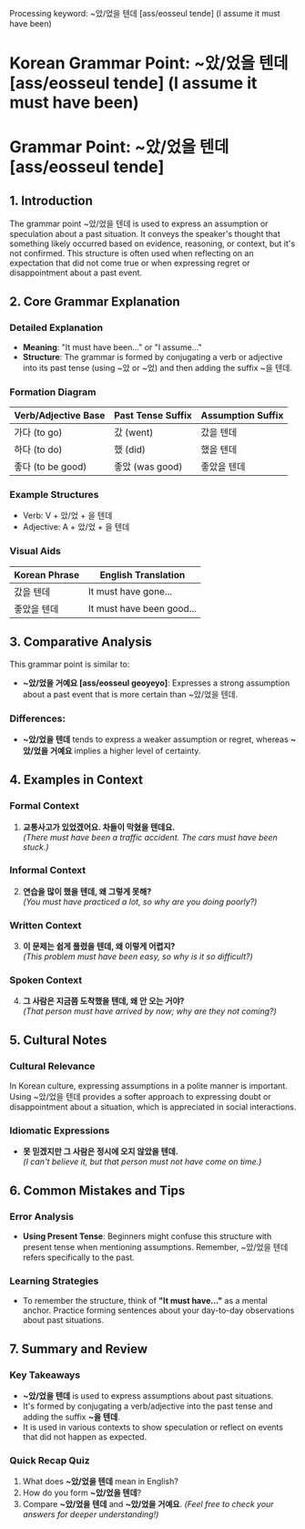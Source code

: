 Processing keyword: ~았/었을 텐데 [ass/eosseul tende] (I assume it must have been)
# Korean Grammar Point: ~았/었을 텐데 [ass/eosseul tende] (I assume it must have been)
# Grammar Point: ~았/었을 텐데 [ass/eosseul tende]
## 1. Introduction
The grammar point ~았/었을 텐데 is used to express an assumption or speculation about a past situation. It conveys the speaker's thought that something likely occurred based on evidence, reasoning, or context, but it's not confirmed. This structure is often used when reflecting on an expectation that did not come true or when expressing regret or disappointment about a past event.
## 2. Core Grammar Explanation
### Detailed Explanation
- **Meaning**: "It must have been..." or "I assume..."
- **Structure**: The grammar is formed by conjugating a verb or adjective into its past tense (using ~았 or ~었) and then adding the suffix ~을 텐데.
  
### Formation Diagram
| Verb/Adjective Base  | Past Tense Suffix | Assumption Suffix |
| --------------------- | ------------------ | ------------------ |
| 가다 (to go)         | 갔 (went)         | 갔을 텐데          |
| 하다 (to do)        | 했 (did)          | 했을 텐데         |
| 좋다 (to be good)   | 좋았 (was good)   | 좋았을 텐데       |
### Example Structures
- Verb: V + 았/었 + 을 텐데
- Adjective: A + 았/었 + 을 텐데
### Visual Aids
| Korean Phrase       | English Translation     |
| -------------------- | ----------------------- |
| 갔을 텐데           | It must have gone...    |
| 좋았을 텐데         | It must have been good...|
## 3. Comparative Analysis
This grammar point is similar to:
- **~았/었을 거예요 [ass/eosseul geoyeyo]**: Expresses a strong assumption about a past event that is more certain than ~았/었을 텐데. 
### Differences:
- **~았/었을 텐데** tends to express a weaker assumption or regret, whereas **~았/었을 거예요** implies a higher level of certainty.
## 4. Examples in Context
### Formal Context
1. **교통사고가 있었겠어요. 차들이 막혔을 텐데요.**  
   *(There must have been a traffic accident. The cars must have been stuck.)*
   
### Informal Context
2. **연습을 많이 했을 텐데, 왜 그렇게 못해?**  
   *(You must have practiced a lot, so why are you doing poorly?)*
### Written Context
3. **이 문제는 쉽게 풀렸을 텐데, 왜 이렇게 어렵지?**  
   *(This problem must have been easy, so why is it so difficult?)*
### Spoken Context
4. **그 사람은 지금쯤 도착했을 텐데, 왜 안 오는 거야?**  
   *(That person must have arrived by now; why are they not coming?)*
## 5. Cultural Notes
### Cultural Relevance
In Korean culture, expressing assumptions in a polite manner is important. Using ~았/었을 텐데 provides a softer approach to expressing doubt or disappointment about a situation, which is appreciated in social interactions.
### Idiomatic Expressions
- **못 믿겠지만 그 사람은 정시에 오지 않았을 텐데.**  
   *(I can't believe it, but that person must not have come on time.)*
## 6. Common Mistakes and Tips
### Error Analysis
- **Using Present Tense**: Beginners might confuse this structure with present tense when mentioning assumptions. Remember, ~았/었을 텐데 refers specifically to the past.
  
### Learning Strategies
- To remember the structure, think of **"It must have..."** as a mental anchor. Practice forming sentences about your day-to-day observations about past situations.
## 7. Summary and Review
### Key Takeaways
- **~았/었을 텐데** is used to express assumptions about past situations.
- It's formed by conjugating a verb/adjective into the past tense and adding the suffix **~을 텐데**.
- It is used in various contexts to show speculation or reflect on events that did not happen as expected.
### Quick Recap Quiz
1. What does **~았/었을 텐데** mean in English?
2. How do you form **~았/었을 텐데**?
3. Compare **~았/었을 텐데** and **~았/었을 거예요**.
*(Feel free to check your answers for deeper understanding!)*
